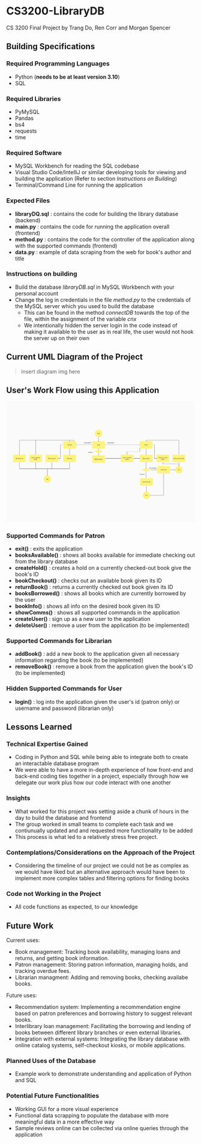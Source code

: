 # CS3200-LibraryDB
CS 3200 Final Project by Trang Do, Ren Corr and Morgan Spencer

## Building Specifications
### Required Programming Languages
- Python (**needs to be at least version 3.10**)
- SQL

### Required Libraries
- PyMySQL
- Pandas
- bs4
- requests
- time

### Required Software
- MySQL Workbench for reading the SQL codebase
- Visual Studio Code/IntelliJ or similar developing tools for viewing and building the application (Refer to section *Instructions on Building*)
- Terminal/Command Line for running the application

### Expected Files
- **libraryDQ.sql** : contains the code for building the library database (backend)
- **main.py** : contains the code for running the application overall (frontend)
- **method.py** : contains the code for the controller of the application along with the supported commands (frontend)
- **data.py** : example of data scraping from the web for book's author and title

### Instructions on building
- Build the database *libraryDB.sql* in MySQL Workbench with your personal account
- Change the log in credentials in the file *method.py* to the credentials of the MySQL server which you used to build the database
    - This can be found in the method *connectDB* towards the top of the file, within the assignment of the variable *cnx*
    - We intentionally hidden the server login in the code instead of making it available to the user as in real life, the user would not hook the server up on their own

## Current UML Diagram of the Project
> insert diagram img here

## User's Work Flow using this Application
![Image of User's Workflow](/image/final_user_diagram.png)

### Supported Commands for Patron
- **exit()** : exits the application
- **booksAvailable()** : shows all books available for immediate checking out from the library database
- **createHold()** : creates a hold on a currently checked-out book give the book's ID
- **bookCheckout()** : checks out an available book given its ID
- **returnBook()** : returns a currently checked out book given its ID
- **booksBorrowed()** : shows all books which are currently borrowed by the user
- **bookInfo()** : shows all info on the desired book given its ID
- **showComms()** : shows all supported commands in the application
- **createUser()** : sign up as a new user to the application
- **deleteUser()** : remove a user from the application (to be implemented)

### Supported Commands for Librarian
- **addBook()** : add a new book to the application given all necessary information regarding the book (to be implemented)
- **removeBook()** : remove a book from the application given the book's ID (to be implemented)

### Hidden Supported Commands for User
- **login()** : log into the application given the user's id (patron only) or username and password (librarian only)

## Lessons Learned
### Technical Expertise Gained
- Coding in Python and SQL while being able to integrate both to create an interactable database program
- We were able to have a more in-depth experience of how front-end and back-end coding ties together in a project, especially
through how we delegate our work plus how our code interact with one another

### Insights
- What worked for this project was setting aside a chunk of hours in the day to build the database and frontend
- The group worked in small teams to complete each task and we contiunually updated and and requested more functionality to be added
- This process is what led to a relatively stress free project.
  
### Contemplations/Considerations on the Approach of the Project
- Considering the timeline of our project we could not be as complex as we would have liked but an alternative approach would have
been to implement more complex tables and filtering options for finding books

### Code not Working in the Project
- All code functions as expected, to our knowledge

## Future Work
Current uses: 
- Book management: Tracking book availability, managing loans and returns, and getting book information.
- Patron management: Storing patron information, managing holds, and tracking overdue fees.
- Librarian managment: Adding and removing books, checking availabe books.

Future uses:
- Recommendation system: Implementing a recommendation engine based on patron preferences and borrowing history to suggest relevant books.
- Interlibrary loan management: Facilitating the borrowing and lending of books between different library branches or even external 
  libraries.
- Integration with external systems: Integrating the library database with online catalog systems, self-checkout kiosks, or mobile 
  applications.
  
### Planned Uses of the Database
- Example work to demonstrate understanding and application of Python and SQL

### Potential Future Functionalities
- Working GUI for a more visual experience
- Functional data scrapping to populate the database with more meaningful data in a more effective way
- Sample reviews online can be collected via online queries through the application

